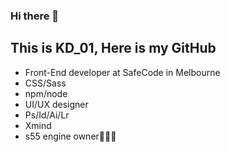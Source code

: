 ### Hi there 👋
    
This is KD_01, Here is my GitHub
----

* Front-End developer at SafeCode in Melbourne
 * CSS/Sass
 * npm/node
* UI/UX designer
 * Ps/Id/Ai/Lr
 * Xmind
* s55 engine owner👨🏻‍🔧





<!--
**lik1rose/lik1rose** is a ✨ _special_ ✨ repository because its `README.md` (this file) appears on your GitHub profile.

Here are some ideas to get you started:

- 🔭 I’m currently working on ...
- 🌱 I’m currently learning ...
- 👯 I’m looking to collaborate on ...
- 🤔 I’m looking for help with ...
- 💬 Ask me about ...
- 📫 How to reach me: ...
- 😄 Pronouns: ...
- ⚡ Fun fact: ...
-->
